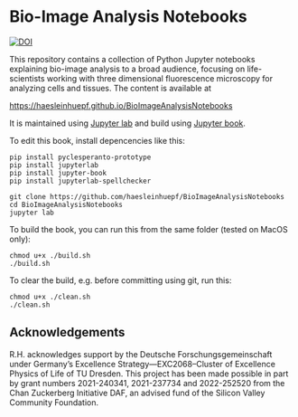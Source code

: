 # Bio-Image Analysis Notebooks
[![DOI](https://zenodo.org/badge/449194300.svg)](https://zenodo.org/badge/latestdoi/449194300)

This repository contains a collection of Python Jupyter notebooks explaining bio-image analysis to a broad audience, focusing on life-scientists working with three dimensional fluorescence microscopy for analyzing cells and tissues. The content is available at

https://haesleinhuepf.github.io/BioImageAnalysisNotebooks

It is maintained using [Jupyter lab](https://jupyterlab.readthedocs.io/en/stable/) and build using [Jupyter book](https://jupyterbook.org/intro.html).

To edit this book, install depencencies like this:

```
pip install pyclesperanto-prototype
pip install jupyterlab
pip install jupyter-book
pip install jupyterlab-spellchecker

git clone https://github.com/haesleinhuepf/BioImageAnalysisNotebooks
cd BioImageAnalysisNotebooks
jupyter lab
```

To build the book, you can run this from the same folder (tested on MacOS only):
```
chmod u+x ./build.sh
./build.sh
```

To clear the build, e.g. before committing using git, run this:
```
chmod u+x ./clean.sh
./clean.sh
```

## Acknowledgements

R.H. acknowledges support by the Deutsche Forschungsgemeinschaft under Germany’s Excellence Strategy—EXC2068–Cluster of Excellence Physics of Life of TU Dresden.
This project has been made possible in part by grant numbers 2021-240341, 2021-237734 and 2022-252520 from the Chan Zuckerberg Initiative DAF, an advised fund of the Silicon Valley Community Foundation.


